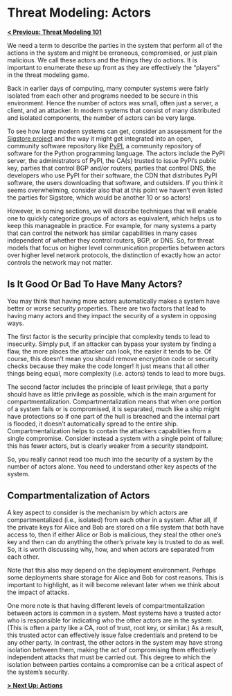 # Threat Modeling: Actors

**[< Previous: Threat Modeling 101](../threat-modelling-101.md)**

We need a term to describe the parties in the system that perform all of the actions in the system and might be erroneous, compromised, or just plain malicious.  We call these actors and the things they do actions.  It is important to enumerate these up front as they are effectively the “players” in the threat modeling game.  

Back in earlier days of computing, many computer systems were fairly isolated from each other and programs needed to be secure in this environment.  Hence the number of actors was small, often just a server, a client, and an attacker.  In modern systems that consist of many distributed and isolated components, the number of actors can be very large.

To see how large modern systems can get, consider an assessment for the [Sigstore project](./#TODO) and the way it might get integrated into an open, community software repository like [PyPI](./#TODO), a community repository of software for the Python programming language.  The actors include the PyPI server, the administrators of PyPI, the CA(s) trusted to issue PyPI’s public key, parties that control BGP and/or routers, parties that control DNS, the developers who use PyPI for their software, the CDN that distributes PyPI software, the users downloading that software, and outsiders.  If you think it seems overwhelming, consider also that at this point we haven’t even listed the parties for Sigstore, which would be another 10 or so actors!  

However, in coming sections, we will describe techniques that will enable one to quickly categorize groups of actors as equivalent, which helps us to keep this manageable in practice.  For example, for many systems a party that can control the network has similar capabilities in many cases independent of whether they control routers, BGP, or DNS.  So, for threat models that focus on higher level communication properties between actors over higher level network protocols, the distinction of exactly how an actor controls the network may not matter.  

## Is It Good Or Bad To Have Many Actors?

You may think that having more actors automatically makes a system have better or worse security properties. There are two factors that lead to having many actors and they impact the security of a system in opposing ways.  

The first factor is the security principle that complexity tends to lead to insecurity.  Simply put, if an attacker can bypass your system by finding a flaw, the more places the attacker can look, the easier it tends to be.  Of course, this doesn’t mean you should remove encryption code or security checks because they make the code longer!  It just means that all other things being equal, more complexity (i.e. actors) tends to lead to more bugs.  

The second factor includes the principle of least privilege, that a party should have as little privilege as possible, which is the main argument for compartmentalization. Compartmentalization means that when one portion of a system fails or is compromised, it is separated, much like a ship might have protections so if one part of the hull is breached and the internal part is flooded, it doesn’t automatically spread to the entire ship.   Compartmentalization helps to contain the attackers capabilities from a single compromise.  Consider instead a system with a single point of failure; this has fewer actors, but is clearly weaker from a security standpoint.

So, you really cannot read too much into the security of a system by the number of actors alone.  You need to understand other key aspects of the system.

## Compartmentalization of Actors

A key aspect to consider is the mechanism by which actors are compartmentalized (i.e., isolated) from each other in a system.  After all, if the private keys for Alice and Bob are stored on a file system that both have access to, then if either Alice or Bob is malicious, they steal the other one’s key and then can do anything the other’s private key is trusted to do as well.   So, it is worth discussing why, how, and when actors are separated from each other.  

Note that this also may depend on the deployment environment.  Perhaps some deployments share storage for Alice and Bob for cost reasons.  This is important to highlight, as it will become relevant later when we think about the impact of attacks.

One more note is that having different levels of compartmentalization between actors is common in a system.  Most systems have a trusted actor who is responsible for indicating who the other actors are in the system.  (This is often a party like a CA, root of trust, root key, or similar.)  As a result, this trusted actor can effectively issue false credentials and pretend to be any other party.  In contrast, the other actors in the system may have strong isolation between them, making the act of compromising them effectively independent attacks that must be carried out.  This degree to which the isolation between parties contains a compromise can be a critical aspect of the system’s security.

**[> Next Up: Actions](./actions.md)**
